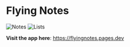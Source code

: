 # Flying Notes

![Notes](src/images/notes-screenshot.png) ![Lists](src/images/lists-screenshot.png)

<strong>Visit the app here</strong>: https://flyingnotes.pages.dev
